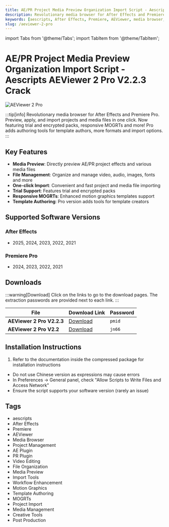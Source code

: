 ```yaml
---
title: AE/PR Project Media Preview Organization Import Script - Aescripts AEViewer 2 Pro V2.2.3 Crack
description: Revolutionary media browser for After Effects and Premiere Pro. Preview, apply, and import projects and media files in one click with enhanced features.
keywords: [aescripts, After Effects, Premiere, AEViewer, media browser, project management, AE plugin, PR plugin, video editing]
slug: /aeviewer-2-pro
---
```

import Tabs from '@theme/Tabs';
import TabItem from '@theme/TabItem';

<!--Last updated: Sep 17 2025-->

# AE/PR Project Media Preview Organization Import Script - Aescripts AEViewer 2 Pro V2.2.3 Crack

![AEViewer 2 Pro](https://www.gfxcamp.com/wp-content/uploads/2024/06/AEVIEWER-2-Pro.jpg)

:::tip[info]
Revolutionary media browser for After Effects and Premiere Pro. Preview, apply, and import projects and media files in one click. Now featuring trial and encrypted packs, responsive MOGRTs and more! Pro adds authoring tools for template authors, more formats and import options.
:::

## Key Features

- **Media Preview**: Directly preview AE/PR project effects and various media files
- **File Management**: Organize and manage video, audio, images, fonts and more
- **One-click Import**: Convenient and fast project and media file importing
- **Trial Support**: Features trial and encrypted packs
- **Responsive MOGRTs**: Enhanced motion graphics templates support
- **Template Authoring**: Pro version adds tools for template creators

## Supported Software Versions

### After Effects
- 2025, 2024, 2023, 2022, 2021

### Premiere Pro
- 2024, 2023, 2022, 2021

## Downloads

:::warning[Download]
Click on the links to go to the download pages. The extraction passwords are provided next to each link.
:::

| File | Download Link | Password |
| ---- | ------------- | -------- |
| **AEViewer 2 Pro V2.2.3** | [Download](https://pan.baidu.com/s/1VglqF4MFg8VjSt07FS22lw?pwd=pmid) | `pmid` |
| **AEViewer 2 Pro V2.2** | [Download](https://pan.baidu.com/s/1N02yMDjaLH0dH_3AA3YZtQ?pwd=jn66) | `jn66` |

## Installation Instructions

<Tabs>
  <TabItem value="installation" label="Installation Steps" default>
    <ol>
      <li>Refer to the documentation inside the compressed package for installation instructions</li>
    </ol>
  </TabItem>
  <TabItem value="troubleshooting" label="Troubleshooting">
    <ul>
      <li>Do not use Chinese version as expressions may cause errors</li>
      <li>In Preferences → General panel, check "Allow Scripts to Write Files and Access Network"</li>
      <li>Ensure the script supports your software version (rarely an issue)</li>
    </ul>
  </TabItem>
</Tabs>

## Tags

- aescripts
- After Effects
- Premiere
- AEViewer
- Media Browser
- Project Management
- AE Plugin
- PR Plugin
- Video Editing
- File Organization
- Media Preview
- Import Tools
- Workflow Enhancement
- Motion Graphics
- Template Authoring
- MOGRTs
- Project Import
- Media Management
- Creative Tools
- Post Production
